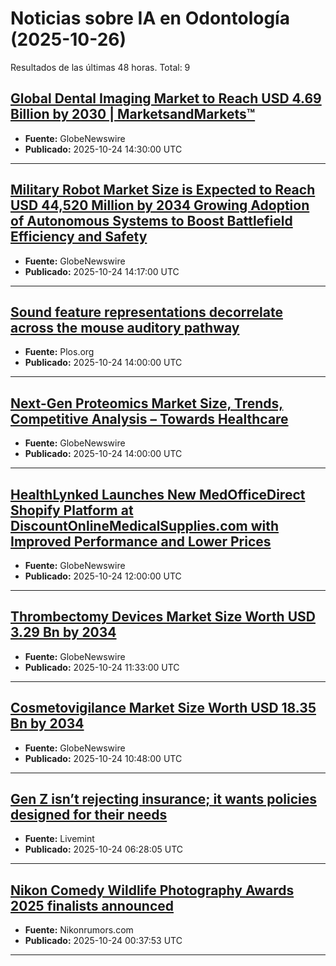 # Noticias sobre IA en Odontología (2025-10-26)

Resultados de las últimas 48 horas. Total: 9

## [Global Dental Imaging Market to Reach USD 4.69 Billion by 2030 | MarketsandMarkets™](https://www.globenewswire.com/news-release/2025/10/24/3172931/0/en/Global-Dental-Imaging-Market-to-Reach-USD-4-69-Billion-by-2030-MarketsandMarkets.html)
- **Fuente:** GlobeNewswire
- **Publicado:** 2025-10-24 14:30:00 UTC

---

## [Military Robot Market Size is Expected to Reach USD 44,520 Million by 2034 Growing Adoption of Autonomous Systems to Boost Battlefield Efficiency and Safety](https://www.globenewswire.com/news-release/2025/10/24/3172927/0/en/Military-Robot-Market-Size-is-Expected-to-Reach-USD-44-520-Million-by-2034-Growing-Adoption-of-Autonomous-Systems-to-Boost-Battlefield-Efficiency-and-Safety.html)
- **Fuente:** GlobeNewswire
- **Publicado:** 2025-10-24 14:17:00 UTC

---

## [Sound feature representations decorrelate across the mouse auditory pathway](https://journals.plos.org/plosbiology/article?id=10.1371/journal.pbio.3003452)
- **Fuente:** Plos.org
- **Publicado:** 2025-10-24 14:00:00 UTC

---

## [Next-Gen Proteomics Market Size, Trends, Competitive Analysis – Towards Healthcare](https://www.globenewswire.com/news-release/2025/10/24/3172898/0/en/Next-Gen-Proteomics-Market-Size-Trends-Competitive-Analysis-Towards-Healthcare.html)
- **Fuente:** GlobeNewswire
- **Publicado:** 2025-10-24 14:00:00 UTC

---

## [HealthLynked Launches New MedOfficeDirect Shopify Platform at DiscountOnlineMedicalSupplies.com with Improved Performance and Lower Prices](https://www.globenewswire.com/news-release/2025/10/24/3172758/0/en/HealthLynked-Launches-New-MedOfficeDirect-Shopify-Platform-at-DiscountOnlineMedicalSupplies-com-with-Improved-Performance-and-Lower-Prices.html)
- **Fuente:** GlobeNewswire
- **Publicado:** 2025-10-24 12:00:00 UTC

---

## [Thrombectomy Devices Market Size Worth USD 3.29 Bn by 2034](https://www.globenewswire.com/news-release/2025/10/24/3172744/0/en/Thrombectomy-Devices-Market-Size-Worth-USD-3-29-Bn-by-2034.html)
- **Fuente:** GlobeNewswire
- **Publicado:** 2025-10-24 11:33:00 UTC

---

## [Cosmetovigilance Market Size Worth USD 18.35 Bn by 2034](https://www.globenewswire.com/news-release/2025/10/24/3172692/0/en/Cosmetovigilance-Market-Size-Worth-USD-18-35-Bn-by-2034.html)
- **Fuente:** GlobeNewswire
- **Publicado:** 2025-10-24 10:48:00 UTC

---

## [Gen Z isn’t rejecting insurance; it wants policies designed for their needs](https://www.livemint.com/money/gen-z-millennials-health-insurance-relevance-digital-solutions-young-india-personal-health-insurance-11761278027248.html)
- **Fuente:** Livemint
- **Publicado:** 2025-10-24 06:28:05 UTC

---

## [Nikon Comedy Wildlife Photography Awards 2025 finalists announced](https://nikonrumors.com/2025/10/23/nikon-comedy-wildlife-photography-awards-2025-finalists-announced.aspx/)
- **Fuente:** Nikonrumors.com
- **Publicado:** 2025-10-24 00:37:53 UTC

---


